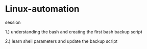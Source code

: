 # Linux-automation

session 

1.) understanding the bash and creating the first bash backup script 

2.) learn shell parameters and update the backup script
